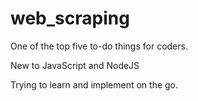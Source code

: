# web_scraping

One of the top five to-do things for coders. 

New to JavaScript and NodeJS

Trying to learn and implement on the go.
